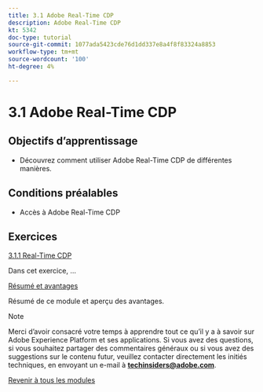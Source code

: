 ```yaml
---
title: 3.1 Adobe Real-Time CDP
description: Adobe Real-Time CDP
kt: 5342
doc-type: tutorial
source-git-commit: 1077ada5423cde76d1dd337e8a4f8f83324a8853
workflow-type: tm+mt
source-wordcount: '100'
ht-degree: 4%

---
```


# 3.1 Adobe Real-Time CDP

## Objectifs d’apprentissage

- Découvrez comment utiliser Adobe Real-Time CDP de différentes manières.

## Conditions préalables

- Accès à Adobe Real-Time CDP

## Exercices

[3.1.1 Real-Time CDP](./ex1.md)

Dans cet exercice, ...

[Résumé et avantages](./summary.md)

Résumé de ce module et aperçu des avantages.

>[!NOTE]
>
>Merci d’avoir consacré votre temps à apprendre tout ce qu’il y a à savoir sur Adobe Experience Platform et ses applications. Si vous avez des questions, si vous souhaitez partager des commentaires généraux ou si vous avez des suggestions sur le contenu futur, veuillez contacter directement les initiés techniques, en envoyant un e-mail à **techinsiders@adobe.com**.

[Revenir à tous les modules](../../../overview.md)
